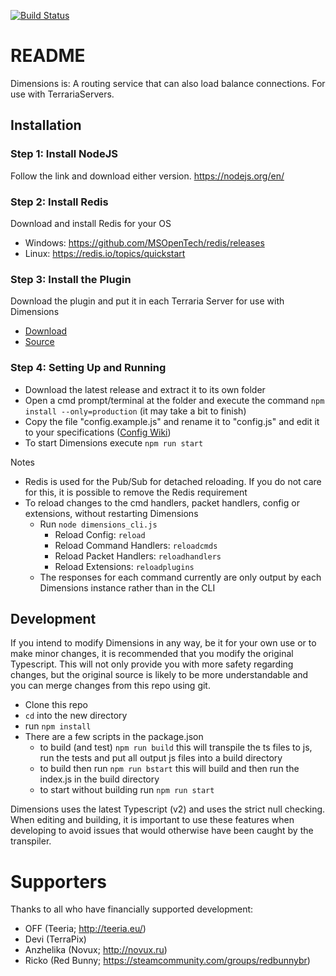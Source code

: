 [![Build Status](https://travis-ci.org/popstarfreas/Dimensions.svg?branch=master)](https://travis-ci.org/popstarfreas/Dimensions)

# README #

Dimensions is:
A routing service that can also load balance connections. For use with TerrariaServers.

## Installation
### Step 1: Install NodeJS
Follow the link and download either version. https://nodejs.org/en/

### Step 2: Install Redis
Download and install Redis for your OS
 * Windows: https://github.com/MSOpenTech/redis/releases
 * Linux: https://redis.io/topics/quickstart
 
### Step 3: Install the Plugin
Download the plugin and put it in each Terraria Server for use with Dimensions
 * [Download](https://bitbucket.org/popstarfreas/dimensions-plugin/downloads/)
 * [Source](https://github.com/popstarfreas/Dimensions-TerrariaServer)

### Step 4: Setting Up and Running
 * Download the latest release and extract it to its own folder
 * Open a cmd prompt/terminal at the folder and execute the command `npm install --only=production` (it may take a bit to finish)
 * Copy the file "config.example.js" and rename it to "config.js" and edit it to your specifications ([Config Wiki](https://github.com/popstarfreas/Dimensions/wiki/Config))
 * To start Dimensions execute `npm run start`

Notes

 * Redis is used for the Pub/Sub for detached reloading. If you do not care for this, it is possible to remove the Redis requirement
 * To reload changes to the cmd handlers, packet handlers, config or extensions, without restarting Dimensions
    * Run `node dimensions_cli.js`
        * Reload Config: `reload`
        * Reload Command Handlers: `reloadcmds`
        * Reload Packet Handlers: `reloadhandlers`
        * Reload Extensions: `reloadplugins`
    * The responses for each command currently are only output by each Dimensions instance rather than in the CLI

## Development

If you intend to modify Dimensions in any way, be it for your own use or to make minor changes, it is recommended that you modify the original Typescript. This will not only provide you with more safety regarding changes, but the original source is likely to be more understandable and you can merge changes from this repo using git.

* Clone this repo
* `cd` into the new directory
* run ```npm install```
* There are a few scripts in the package.json
    * to build (and test) ```npm run build``` this will transpile the ts files to js, run the tests and put all output js files into a build directory
    * to build then run ```npm run bstart``` this will build and then run the index.js in the build directory
    * to start without building run `npm run start`

Dimensions uses the latest Typescript (v2) and uses the strict null checking. When editing and building, it is important to use these features when developing to avoid issues that would otherwise have been caught by the transpiler.
   
# Supporters
Thanks to all who have financially supported development:

 * OFF (Teeria; http://teeria.eu/)
 * Devi (TerraPix)
 * Anzhelika (Novux; http://novux.ru)
 * Ricko (Red Bunny; https://steamcommunity.com/groups/redbunnybr)
